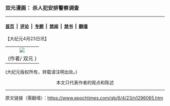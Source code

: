 ### 双元漫画： 杀人犯安排警察调查

---

#### [首页](../../../..?n1296065) &nbsp;|&nbsp; [评论](../../../../../epoch-comment?n1296065) &nbsp;|&nbsp; [专题](../../../../../epoch-special?n1296065) &nbsp;|&nbsp; [禁闻](../../../../../epoch-news?n1296065) &nbsp;|&nbsp; [禁书](../../../../../books?n1296065) &nbsp;|&nbsp; [翻墙](https://github.com/gfw-breaker/nogfw/blob/master/README.md?n1296065)


<div class="post_content" id="artbody" itemprop="articleBody">
 <!-- article content begin -->
 <p>
  【大纪元4月23日讯】
  <center>
  </center>
 </p>
 <table border="0" cellpadding="3" cellspacing="3">
  <tr>
   <td align="center">
    <ok href="/i6/604221507591123.jpg">
     <img src="/i6/604221507591123--ss.jpg"/>
    </ok>
   </td>
  </tr>
  <tr>
   <td align="center">
    <span class="bn12">
     (作者/
     <ok href="https://www.epochtimes.com/gb/tag/%E5%8F%8C%E5%85%83.html">
      双元
     </ok>
     )
    </span>
   </td>
  </tr>
 </table>
 <p>
 </p>
 <p>
  (大纪元版权所有，转载请注明出处。)
  <font color="#ffffff">
   (http://www.dajiyuan.com)
  </font>
  <br/>
  <center>
   <font class="GY13">
    本文只代表作者的观点和陈述
   </font>
  </center>
 </p>
 <!-- article content end -->
 <div id="below_article_ad">
 </div>
</div>


---

原文链接（需翻墙）：https://www.epochtimes.com/gb/6/4/23/n1296065.htm
